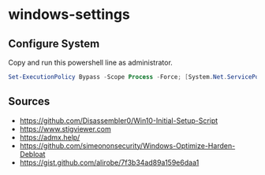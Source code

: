 # windows-settings

## Configure System

Copy and run this powershell line as administrator.

```powershell
Set-ExecutionPolicy Bypass -Scope Process -Force; [System.Net.ServicePointManager]::SecurityProtocol = [System.Net.ServicePointManager]::SecurityProtocol -bor 3072; iex ((New-Object System.Net.WebClient).DownloadString('https://raw.githubusercontent.com/milgradesec/windows-settings/master/windows10.ps1'))
```

## Sources

- <https://github.com/Disassembler0/Win10-Initial-Setup-Script>
- <https://www.stigviewer.com>
- <https://admx.help/>
- <https://github.com/simeononsecurity/Windows-Optimize-Harden-Debloat>
- <https://gist.github.com/alirobe/7f3b34ad89a159e6daa1>
